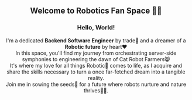 
<h2 align="center">Welcome to Robotics Fan Space 🤖🌱</h2>
<h3 align="center">Hello, World!</h3>
<p align="center">
I'm a dedicated <b>Backend Software Engineer</b> by trade💼 and a dreamer of a <b>Robotic future</b> by heart❤️<br> 
In this space, you'll find my journey from orchestrating server-side symphonies to engineering the dawn of Cat Robot Farmers😸<br> 
It's where my love for all things Robotic🤖 comes to life, as I acquire and share the skills necessary to turn a once far-fetched dream into a tangible reality.<br> 
Join me in sowing the seeds🌱 for a future where robots nurture and nature thrives🍃🌟.</span></p>
<br>
